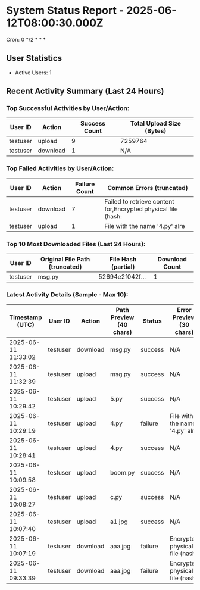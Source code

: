 # System Status Report - 2025-06-12T08:00:30.000Z

Cron: 0 */2 * * *

## User Statistics
- Active Users: 1

## Recent Activity Summary (Last 24 Hours)
### Top Successful Activities by User/Action:
| User ID        | Action   | Success Count | Total Upload Size (Bytes) |
|----------------|----------|---------------|---------------------------|
| testuser       | upload   | 9             | 7259764                   |
| testuser       | download | 1             | N/A                       |

### Top Failed Activities by User/Action:
| User ID        | Action   | Failure Count | Common Errors (truncated)    |
|----------------|----------|---------------|------------------------------|
| testuser       | download | 7             | Failed to retrieve content for,Encrypted physical file (hash: |
| testuser       | upload   | 1             | File with the name '4.py' alre |

### Top 10 Most Downloaded Files (Last 24 Hours):
| User ID        | Original File Path (truncated) | File Hash (partial)      | Download Count |
|----------------|--------------------------------|--------------------------|----------------|
| testuser       | msg.py                         | 52694e2f042f...          | 1              |

### Latest Activity Details (Sample - Max 10):
| Timestamp (UTC)       | User ID        | Action   | Path Preview (40 chars)      | Status  | Error Preview (30 chars) |
|-----------------------|----------------|----------|------------------------------|---------|--------------------------|
| 2025-06-11 11:33:02   | testuser       | download | msg.py                       | success | N/A                      |
| 2025-06-11 11:32:39   | testuser       | upload   | msg.py                       | success | N/A                      |
| 2025-06-11 10:29:42   | testuser       | upload   | 5.py                         | success | N/A                      |
| 2025-06-11 10:29:19   | testuser       | upload   | 4.py                         | failure | File with the name '4.py' alre |
| 2025-06-11 10:28:41   | testuser       | upload   | 4.py                         | success | N/A                      |
| 2025-06-11 10:09:58   | testuser       | upload   | boom.py                      | success | N/A                      |
| 2025-06-11 10:08:27   | testuser       | upload   | c.py                         | success | N/A                      |
| 2025-06-11 10:07:40   | testuser       | upload   | a1.jpg                       | success | N/A                      |
| 2025-06-11 10:07:19   | testuser       | download | aaa.jpg                      | failure | Encrypted physical file (hash: |
| 2025-06-11 09:33:39   | testuser       | download | aaa.jpg                      | failure | Encrypted physical file (hash: |

